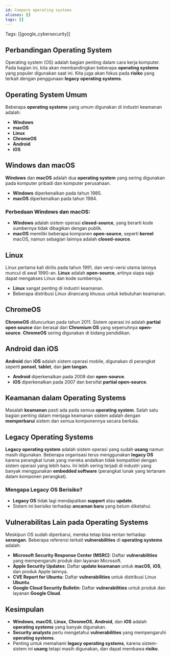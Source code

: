 ```yaml
---
id: Compare operating systems
aliases: []
tags: []
---
```


Tags: [[google_cybersecurity]]

## Perbandingan Operating System

Operating system (OS) adalah bagian penting dalam cara kerja komputer. Pada bagian ini, kita akan membandingkan beberapa **operating systems** yang populer digunakan saat ini. Kita juga akan fokus pada **risiko** yang terkait dengan penggunaan **legacy operating systems**.

## Operating System Umum

Beberapa **operating systems** yang umum digunakan di industri keamanan adalah:

- **Windows**
- **macOS**
- **Linux**
- **ChromeOS**
- **Android**
- **iOS**

## Windows dan macOS

**Windows** dan **macOS** adalah dua **operating system** yang sering digunakan pada komputer pribadi dan komputer perusahaan.

- **Windows** diperkenalkan pada tahun 1985.
- **macOS** diperkenalkan pada tahun 1984.

### Perbedaan Windows dan macOS:

- **Windows** adalah sistem operasi **closed-source**, yang berarti kode sumbernya tidak dibagikan dengan publik.
- **macOS** memiliki beberapa komponen **open-source**, seperti **kernel** macOS, namun sebagian lainnya adalah **closed-source**.

## Linux

Linux pertama kali dirilis pada tahun 1991, dan versi-versi utama lainnya muncul di awal 1990-an. **Linux** adalah **open-source**, artinya siapa saja dapat mengakses Linux dan kode sumbernya.

- **Linux** sangat penting di industri keamanan.
- Beberapa distribusi Linux dirancang khusus untuk kebutuhan keamanan.

## ChromeOS

**ChromeOS** diluncurkan pada tahun 2011. Sistem operasi ini adalah **partial open source** dan berasal dari **Chromium OS** yang sepenuhnya **open-source**. **ChromeOS** sering digunakan di bidang pendidikan.

## **Android dan iOS**

**Android** dan **iOS** adalah sistem operasi mobile, digunakan di perangkat seperti **ponsel**, **tablet**, dan **jam tangan**.

- **Android** diperkenalkan pada 2008 dan **open-source**.
- **iOS** diperkenalkan pada 2007 dan bersifat **partial open-source**.

## Keamanan dalam Operating Systems

Masalah **keamanan** pasti ada pada semua **operating system**. Salah satu bagian penting dalam menjaga keamanan sistem adalah dengan **memperbarui** sistem dan semua komponennya secara berkala.

## Legacy Operating Systems

**Legacy operating system** adalah sistem operasi yang sudah **usang** namun masih digunakan. Beberapa organisasi terus menggunakan **legacy OS** karena perangkat lunak yang mereka andalkan tidak kompatibel dengan sistem operasi yang lebih baru. Ini lebih sering terjadi di industri yang banyak menggunakan **embedded software** (perangkat lunak yang tertanam dalam komponen perangkat).

### Mengapa Legacy OS Berisiko?

- **Legacy OS** tidak lagi mendapatkan **support** atau **update**.
- Sistem ini berisiko terhadap **ancaman baru** yang belum diketahui.

## Vulnerabilitas Lain pada Operating Systems

Meskipun OS sudah diperbarui, mereka tetap bisa rentan terhadap **serangan**. Beberapa referensi terkait **vulnerabilities** di **operating systems** adalah:

- **Microsoft Security Response Center (MSRC)**: Daftar **vulnerabilities** yang mempengaruhi produk dan layanan Microsoft.
- **Apple Security Updates**: Daftar **update keamanan** untuk **macOS**, **iOS**, dan produk Apple lainnya.
- **CVE Report for Ubuntu**: Daftar **vulnerabilities** untuk distribusi Linux **Ubuntu**.
- **Google Cloud Security Bulletin**: Daftar **vulnerabilities** untuk produk dan layanan **Google Cloud**.

## Kesimpulan

- **Windows**, **macOS**, **Linux**, **ChromeOS**, **Android**, dan **iOS** adalah **operating systems** yang banyak digunakan.
- **Security analysts** perlu mengetahui **vulnerabilities** yang mempengaruhi **operating systems**.
- Penting untuk memahami **legacy operating systems**, karena sistem-sistem ini **usang** tetapi masih digunakan, dan dapat membawa **risiko**.
